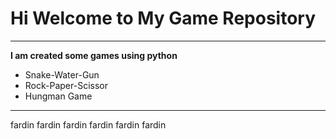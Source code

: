 # Hi Welcome to My Game Repository
***

**I am created some games using python**
- Snake-Water-Gun
- Rock-Paper-Scissor
- Hungman Game
---
fardin
fardin
fardin
fardin
fardin
fardin

